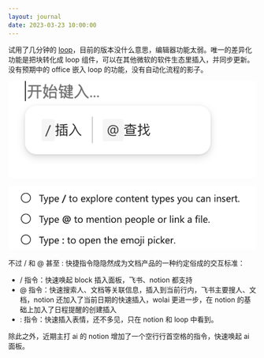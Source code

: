 ```yaml
---
layout: journal
date: 2023-03-23 10:00:00
---
```


试用了几分钟的 [loop](https://www.microsoft.com/en-us/microsoft-loop)，目前的版本没什么意思，编辑器功能太弱。唯一的差异化功能是把块转化成 loop 组件，可以在其他微软的软件生态里插入，并同步更新。没有预期中的 office 嵌入 loop 的功能，没有自动化流程的影子。

<div class="article-columns" style="grid-template-columns: 2fr 3fr;">

![](./images/loop1.png)

![](./images/loop2.png)

</div>

不过 / 和 @ 甚至 : 快捷指令隐隐然成为文档产品的一种约定俗成的交互标准：

- / 指令：快速唤起 block 插入面板，飞书、notion 都支持
- @ 指令：快速搜索人、文档等关联信息，插入到当前行内，飞书主要搜人、文档，notion 还加入了当前日期的快速插入，wolai 更进一步，在 notion 的基础上加入了日程提醒的创建插入
- : 指令：快速插入表情，还不多见，只在 notion 和 loop 中看到。

除此之外，近期主打 ai 的 notion 增加了一个空行行首空格的指令，快速唤起 ai 面板。
